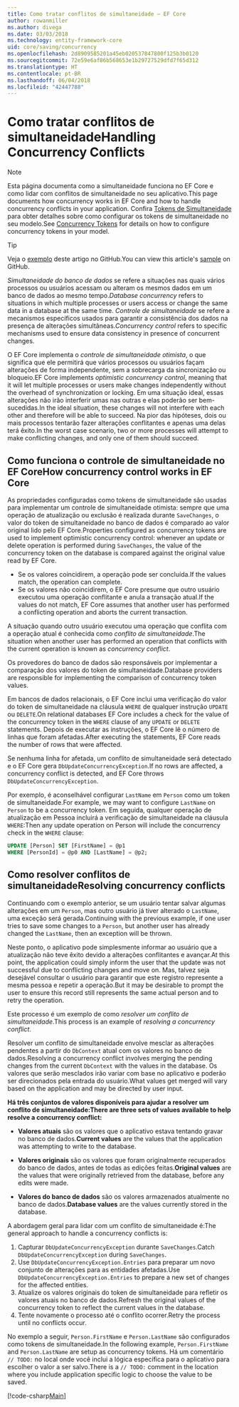 ```yaml
---
title: Como tratar conflitos de simultaneidade – EF Core
author: rowanmiller
ms.author: divega
ms.date: 03/03/2018
ms.technology: entity-framework-core
uid: core/saving/concurrency
ms.openlocfilehash: 2d8909585201a45eb020537847800f125b3b0120
ms.sourcegitcommit: 72e59e6af86b568653e1b29727529dfd7f65d312
ms.translationtype: HT
ms.contentlocale: pt-BR
ms.lasthandoff: 06/04/2018
ms.locfileid: "42447788"
---
```

# <a name="handling-concurrency-conflicts"></a><span data-ttu-id="b23e0-102">Como tratar conflitos de simultaneidade</span><span class="sxs-lookup"><span data-stu-id="b23e0-102">Handling Concurrency Conflicts</span></span>

> [!NOTE]
> <span data-ttu-id="b23e0-103">Esta página documenta como a simultaneidade funciona no EF Core e como lidar com conflitos de simultaneidade no seu aplicativo.</span><span class="sxs-lookup"><span data-stu-id="b23e0-103">This page documents how concurrency works in EF Core and how to handle concurrency conflicts in your application.</span></span> <span data-ttu-id="b23e0-104">Confira [Tokens de Simultaneidade](xref:core/modeling/concurrency) para obter detalhes sobre como configurar os tokens de simultaneidade no seu modelo.</span><span class="sxs-lookup"><span data-stu-id="b23e0-104">See [Concurrency Tokens](xref:core/modeling/concurrency) for details on how to configure concurrency tokens in your model.</span></span>

> [!TIP]
> <span data-ttu-id="b23e0-105">Veja o [exemplo](https://github.com/aspnet/EntityFramework.Docs/tree/master/samples/core/Saving/Saving/Concurrency/) deste artigo no GitHub.</span><span class="sxs-lookup"><span data-stu-id="b23e0-105">You can view this article's [sample](https://github.com/aspnet/EntityFramework.Docs/tree/master/samples/core/Saving/Saving/Concurrency/) on GitHub.</span></span>

<span data-ttu-id="b23e0-106">_Simultaneidade do banco de dados_ se refere a situações nas quais vários processos ou usuários acessam ou alteram os mesmos dados em um banco de dados ao mesmo tempo.</span><span class="sxs-lookup"><span data-stu-id="b23e0-106">_Database concurrency_ refers to situations in which multiple processes or users access or change the same data in a database at the same time.</span></span> <span data-ttu-id="b23e0-107">_Controle de simultaneidade_ se refere a mecanismos específicos usados para garantir a consistência dos dados na presença de alterações simultâneas.</span><span class="sxs-lookup"><span data-stu-id="b23e0-107">_Concurrency control_ refers to specific mechanisms used to ensure data consistency in presence of concurrent changes.</span></span>

<span data-ttu-id="b23e0-108">O EF Core implementa o _controle de simultaneidade otimista_, o que significa que ele permitirá que vários processos ou usuários façam alterações de forma independente, sem a sobrecarga da sincronização ou bloqueio.</span><span class="sxs-lookup"><span data-stu-id="b23e0-108">EF Core implements _optimistic concurrency control_, meaning that it will let multiple processes or users make changes independently without the overhead of synchronization or locking.</span></span> <span data-ttu-id="b23e0-109">Em uma situação ideal, essas alterações não irão interferir umas nas outras e elas poderão ser bem-sucedidas.</span><span class="sxs-lookup"><span data-stu-id="b23e0-109">In the ideal situation, these changes will not interfere with each other and therefore will be able to succeed.</span></span> <span data-ttu-id="b23e0-110">Na pior das hipóteses, dois ou mais processos tentarão fazer alterações conflitantes e apenas uma delas terá êxito.</span><span class="sxs-lookup"><span data-stu-id="b23e0-110">In the worst case scenario, two or more processes will attempt to make conflicting changes, and only one of them should succeed.</span></span>

## <a name="how-concurrency-control-works-in-ef-core"></a><span data-ttu-id="b23e0-111">Como funciona o controle de simultaneidade no EF Core</span><span class="sxs-lookup"><span data-stu-id="b23e0-111">How concurrency control works in EF Core</span></span>

<span data-ttu-id="b23e0-112">As propriedades configuradas como tokens de simultaneidade são usadas para implementar um controle de simultaneidade otimista: sempre que uma operação de atualização ou exclusão é realizada durante `SaveChanges`, o valor do token de simultaneidade no banco de dados é comparado ao valor original lido pelo EF Core.</span><span class="sxs-lookup"><span data-stu-id="b23e0-112">Properties configured as concurrency tokens are used to implement optimistic concurrency control: whenever an update or delete operation is performed during `SaveChanges`, the value of the concurrency token on the database is compared against the original value read by EF Core.</span></span>

- <span data-ttu-id="b23e0-113">Se os valores coincidirem, a operação pode ser concluída.</span><span class="sxs-lookup"><span data-stu-id="b23e0-113">If the values match, the operation can complete.</span></span>
- <span data-ttu-id="b23e0-114">Se os valores não coincidirem, o EF Core presume que outro usuário executou uma operação conflitante e anula a transação atual.</span><span class="sxs-lookup"><span data-stu-id="b23e0-114">If the values do not match, EF Core assumes that another user has performed a conflicting operation and aborts the current transaction.</span></span>

<span data-ttu-id="b23e0-115">A situação quando outro usuário executou uma operação que conflita com a operação atual é conhecida como _conflito de simultaneidade_.</span><span class="sxs-lookup"><span data-stu-id="b23e0-115">The situation when another user has performed an operation that conflicts with the current operation is known as _concurrency conflict_.</span></span>

<span data-ttu-id="b23e0-116">Os provedores do banco de dados são responsáveis por implementar a comparação dos valores do token de simultaneidade.</span><span class="sxs-lookup"><span data-stu-id="b23e0-116">Database providers are responsible for implementing the comparison of concurrency token values.</span></span>

<span data-ttu-id="b23e0-117">Em bancos de dados relacionais, o EF Core inclui uma verificação do valor do token de simultaneidade na cláusula `WHERE` de qualquer instrução `UPDATE` ou `DELETE`.</span><span class="sxs-lookup"><span data-stu-id="b23e0-117">On relational databases EF Core includes a check for the value of the concurrency token in the `WHERE` clause of any `UPDATE` or `DELETE` statements.</span></span> <span data-ttu-id="b23e0-118">Depois de executar as instruções, o EF Core lê o número de linhas que foram afetadas.</span><span class="sxs-lookup"><span data-stu-id="b23e0-118">After executing the statements, EF Core reads the number of rows that were affected.</span></span>

<span data-ttu-id="b23e0-119">Se nenhuma linha for afetada, um conflito de simultaneidade será detectado e o EF Core gera `DbUpdateConcurrencyException`.</span><span class="sxs-lookup"><span data-stu-id="b23e0-119">If no rows are affected, a concurrency conflict is detected, and EF Core throws `DbUpdateConcurrencyException`.</span></span>

<span data-ttu-id="b23e0-120">Por exemplo, é aconselhável configurar `LastName` em `Person` como um token de simultaneidade.</span><span class="sxs-lookup"><span data-stu-id="b23e0-120">For example, we may want to configure `LastName` on `Person` to be a concurrency token.</span></span> <span data-ttu-id="b23e0-121">Em seguida, qualquer operação de atualização em Pessoa incluirá a verificação de simultaneidade na cláusula `WHERE`:</span><span class="sxs-lookup"><span data-stu-id="b23e0-121">Then any update operation on Person will include the concurrency check in the `WHERE` clause:</span></span>

``` sql
UPDATE [Person] SET [FirstName] = @p1
WHERE [PersonId] = @p0 AND [LastName] = @p2;
```

## <a name="resolving-concurrency-conflicts"></a><span data-ttu-id="b23e0-122">Como resolver conflitos de simultaneidade</span><span class="sxs-lookup"><span data-stu-id="b23e0-122">Resolving concurrency conflicts</span></span>

<span data-ttu-id="b23e0-123">Continuando com o exemplo anterior, se um usuário tentar salvar algumas alterações em um `Person`, mas outro usuário já tiver alterado o `LastName`, uma exceção será gerada.</span><span class="sxs-lookup"><span data-stu-id="b23e0-123">Continuing with the previous example, if one user tries to save some changes to a `Person`, but another user has already changed the `LastName`, then an exception will be thrown.</span></span>

<span data-ttu-id="b23e0-124">Neste ponto, o aplicativo pode simplesmente informar ao usuário que a atualização não teve êxito devido a alterações conflitantes e avançar.</span><span class="sxs-lookup"><span data-stu-id="b23e0-124">At this point, the application could simply inform the user that the update was not successful due to conflicting changes and move on.</span></span> <span data-ttu-id="b23e0-125">Mas, talvez seja desejável consultar o usuário para garantir que este registro represente a mesma pessoa e repetir a operação.</span><span class="sxs-lookup"><span data-stu-id="b23e0-125">But it may be desirable to prompt the user to ensure this record still represents the same actual person and to retry the operation.</span></span>

<span data-ttu-id="b23e0-126">Este processo é um exemplo de como _resolver um conflito de simultaneidade_.</span><span class="sxs-lookup"><span data-stu-id="b23e0-126">This process is an example of _resolving a concurrency conflict_.</span></span>

<span data-ttu-id="b23e0-127">Resolver um conflito de simultaneidade envolve mesclar as alterações pendentes a partir do `DbContext` atual com os valores no banco de dados.</span><span class="sxs-lookup"><span data-stu-id="b23e0-127">Resolving a concurrency conflict involves merging the pending changes from the current `DbContext` with the values in the database.</span></span> <span data-ttu-id="b23e0-128">Os valores que serão mesclados irão variar com base no aplicativo e poderão ser direcionados pela entrada do usuário.</span><span class="sxs-lookup"><span data-stu-id="b23e0-128">What values get merged will vary based on the application and may be directed by user input.</span></span>

<span data-ttu-id="b23e0-129">**Há três conjuntos de valores disponíveis para ajudar a resolver um conflito de simultaneidade:**</span><span class="sxs-lookup"><span data-stu-id="b23e0-129">**There are three sets of values available to help resolve a concurrency conflict:**</span></span>

* <span data-ttu-id="b23e0-130">**Valores atuais** são os valores que o aplicativo estava tentando gravar no banco de dados.</span><span class="sxs-lookup"><span data-stu-id="b23e0-130">**Current values** are the values that the application was attempting to write to the database.</span></span>

* <span data-ttu-id="b23e0-131">**Valores originais** são os valores que foram originalmente recuperados do banco de dados, antes de todas as edições feitas.</span><span class="sxs-lookup"><span data-stu-id="b23e0-131">**Original values** are the values that were originally retrieved from the database, before any edits were made.</span></span>

* <span data-ttu-id="b23e0-132">**Valores do banco de dados** são os valores armazenados atualmente no banco de dados.</span><span class="sxs-lookup"><span data-stu-id="b23e0-132">**Database values** are the values currently stored in the database.</span></span>

<span data-ttu-id="b23e0-133">A abordagem geral para lidar com um conflito de simultaneidade é:</span><span class="sxs-lookup"><span data-stu-id="b23e0-133">The general approach to handle a concurrency conflicts is:</span></span>

1. <span data-ttu-id="b23e0-134">Capturar `DbUpdateConcurrencyException` durante `SaveChanges`.</span><span class="sxs-lookup"><span data-stu-id="b23e0-134">Catch `DbUpdateConcurrencyException` during `SaveChanges`.</span></span>
2. <span data-ttu-id="b23e0-135">Use `DbUpdateConcurrencyException.Entries` para preparar um novo conjunto de alterações para as entidades afetadas.</span><span class="sxs-lookup"><span data-stu-id="b23e0-135">Use `DbUpdateConcurrencyException.Entries` to prepare a new set of changes for the affected entities.</span></span>
3. <span data-ttu-id="b23e0-136">Atualize os valores originais do token de simultaneidade para refletir os valores atuais no banco de dados.</span><span class="sxs-lookup"><span data-stu-id="b23e0-136">Refresh the original values of the concurrency token to reflect the current values in the database.</span></span>
4. <span data-ttu-id="b23e0-137">Tente novamente o processo até o conflito ocorrer.</span><span class="sxs-lookup"><span data-stu-id="b23e0-137">Retry the process until no conflicts occur.</span></span>

<span data-ttu-id="b23e0-138">No exemplo a seguir, `Person.FirstName` e `Person.LastName` são configurados como tokens de simultaneidade.</span><span class="sxs-lookup"><span data-stu-id="b23e0-138">In the following example, `Person.FirstName` and `Person.LastName` are setup as concurrency tokens.</span></span> <span data-ttu-id="b23e0-139">Há um comentário `// TODO:` no local onde você inclui a lógica específica para o aplicativo para escolher o valor a ser salvo.</span><span class="sxs-lookup"><span data-stu-id="b23e0-139">There is a `// TODO:` comment in the location where you include application specific logic to choose the value to be saved.</span></span>

[!code-csharp[Main](../../../samples/core/Saving/Saving/Concurrency/Sample.cs?name=ConcurrencyHandlingCode&highlight=34-35)]
